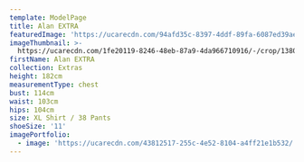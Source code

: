 ```yaml
---
template: ModelPage
title: Alan EXTRA
featuredImage: 'https://ucarecdn.com/94afd35c-8397-4ddf-89fa-6087ed39ae9e/'
imageThumbnail: >-
  https://ucarecdn.com/1fe20119-8246-48eb-87a9-4da966710916/-/crop/1380x2001/235,308/-/preview/
firstName: Alan EXTRA
collection: Extras
height: 182cm
measurementType: chest
bust: 114cm
waist: 103cm
hips: 104cm
size: XL Shirt / 38 Pants
shoeSize: '11'
imagePortfolio:
  - image: 'https://ucarecdn.com/43812517-255c-4e52-8104-a4ff21e1b532/'
---
```


